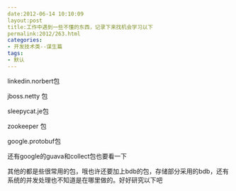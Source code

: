 ```yaml
---
date:2012-06-14 10:10:09
layout:post
title:工作中遇到一些不懂的东西，记录下来找机会学习以下
permalink:2012/263.html
categories:
- 开发技术类--谋生篇
tags:
- 默认
---
```



<p>
	linkedin.norbert包
</p>
<p>
	jboss.netty 包
</p>
<p>
	sleepycat.je包
</p>
<p>
	zookeeper 包
</p>
<p>
	google.protobuf包
</p>
<p>
	还有google的guava和collect包也要看一下
</p>
<p>
	其他的都是些很常用的包，哦也许还要加上bdb的包，存储部分采用的bdb，还有系统的并发处理也不知道是在哪里做的。好好研究以下吧
</p>